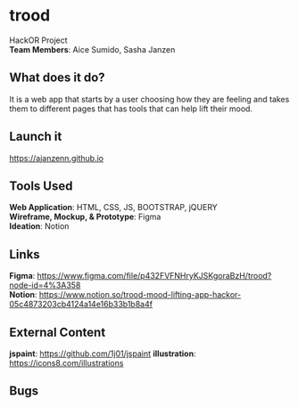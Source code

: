 # trood
HackOR Project <br />
**Team Members**: Aice Sumido, Sasha Janzen

## What does it do?
It is a web app that starts by a user choosing how they are feeling and takes them to different pages that has tools that can help lift their mood.

## Launch it
https://ajanzenn.github.io <br />


## Tools Used
**Web Application**: HTML, CSS, JS, BOOTSTRAP, jQUERY <br />
**Wireframe, Mockup, & Prototype**: Figma <br />
**Ideation**: Notion <br />


## Links
**Figma**:  https://www.figma.com/file/p432FVFNHryKJSKgoraBzH/trood?node-id=4%3A358  <br />
**Notion**:  https://www.notion.so/trood-mood-lifting-app-hackor-05c4873203cb4124a14e16b33b1b8a4f <br />

## External Content
**jspaint**: https://github.com/1j01/jspaint
**illustration**: https://icons8.com/illustrations


## Bugs
